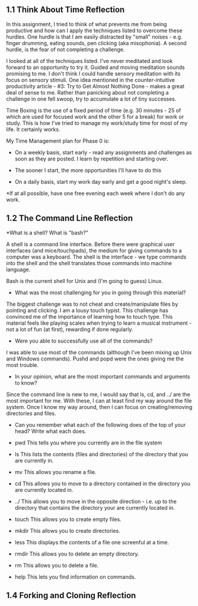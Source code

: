 
## 1.1 Think About Time Reflection 

In this assignment, I tried to think of what prevents me from being productive and how can I apply the techniques listed to overcome these hurdles. One hurdle is that I am easily distracted by "small" noises - e.g. finger drumming, eating sounds, pen clicking (aka misophonia). A second hurdle, is the fear of not completing a challenge.

I looked at all of the techniques listed. I've never meditated and look forward to an opportunity to try it. Guided and moving meditation sounds promising to me. I don't think I could handle sensory meditation with its focus on sensory stimuli. One idea mentioned in the counter-intuitive productivity article - #3: Try to Get Almost Nothing Done - makes a great deal of sense to me. Rather than panicking about not completing a challenge in one fell swoop, try to accumulate a lot of tiny successes.

Time Boxing is the use of a fixed period of time (e.g. 30 minutes - 25 of which are used for focused work and the other 5 for a break) for work or study. This is how I've tried to manage my work/study time for most of my life. It certainly works.

My Time Management plan for Phase 0 is:

* On a weekly basis, start early - read any assignments and challenges as soon as they are posted. I learn by repetition and starting over.

* The sooner I start, the more opportunities I'll have to do this

* On a daily basis, start my work day early and get a good night's sleep.

*If at all possible, have one free evening each week where I don't do any work.


## 1.2 The Command Line Reflection 

*What is a shell? What is "bash?"

A shell is a command line interface. Before there were graphical user interfaces (and mice/touchpads), the medium for giving commands to a computer was a keyboard. The shell is the interface - we type commands into the shell and the shell translates those commands into machine language.

Bash is the current shell for Unix and (I'm going to guess) Linux.

* What was the most challenging for you in going through this material?

The biggest challenge was to not cheat and create/manipulate files by pointing and clicking.  I am a lousy touch typist. This challenge has convinced me of the importance of learning how to touch type. This material feels like playing scales when trying to learn a musical instrument -  not a lot of fun (at first), rewarding if done regularly.

* Were you able to successfully use all of the commands?

I was able to use most of the commands (although I've been mixing up Unix and Windows commands). Pushd and popd were the ones giving me the most trouble.

* In your opinion, what are the most important commands and arguments to know?

Since the command line is new to me, I would say that ls, cd, and ../ are the most important for me. With these, I can at least find my way around the file system. Once I know my way around, then I can focus on creating/removing directories and files.

* Can you remember what each of the following does of the top of your head? Write what each does.

- pwd  This tells you where you currently are in the file system

- ls   This lists the contents (files and directories) of the directory that you are currently in.

- mv   This allows you rename a file.

- cd   This allows you to move to a directory contained in the directory you are currently located in.

- ../  This allows you to move in the opposite direction - i.e. up to the directory that contains the directory your are currently located in.

- touch   This allows you to create empty files.

- mkdir   This allows you to create directories.

- less    This displays the contents of a file one screenful at a time.

- rmdir   This allows you to delete an empty directory.

- rm      This allows you to delete a file.

- help    This lets you find information on commands.


## 1.4 Forking and Cloning Reflection  